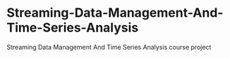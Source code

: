 # Streaming-Data-Management-And-Time-Series-Analysis
Streaming Data Management And Time Series Analysis course project
